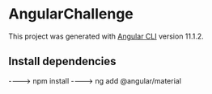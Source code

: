 # AngularChallenge

This project was generated with [Angular CLI](https://github.com/angular/angular-cli) version 11.1.2.

## Install dependencies

----> npm install
----> ng add @angular/material
